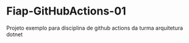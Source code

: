 # Fiap-GitHubActions-01
Projeto exemplo para disciplina de github actions da turma arquitetura dotnet

